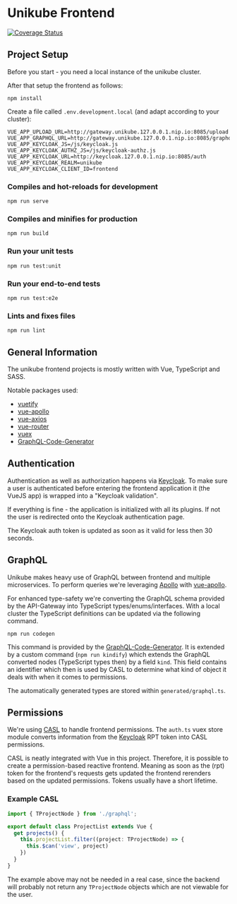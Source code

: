 # Unikube Frontend

[![Coverage Status](https://coveralls.io/repos/github/unikubehq/frontend/badge.svg?branch=master)](https://coveralls.io/github/unikubehq/frontend?branch=master)

## Project Setup

Before you start - you need a local instance of the unikube cluster.

After that setup the frontend as follows:

```
npm install
```

Create a file called `.env.development.local` (and adapt according to your cluster):
```dotenv
VUE_APP_UPLOAD_URL=http://gateway.unikube.127.0.0.1.nip.io:8085/upload
VUE_APP_GRAPHQL_URL=http://gateway.unikube.127.0.0.1.nip.io:8085/graphql
VUE_APP_KEYCLOAK_JS=/js/keycloak.js
VUE_APP_KEYCLOAK_AUTHZ_JS=/js/keycloak-authz.js
VUE_APP_KEYCLOAK_URL=http://keycloak.127.0.0.1.nip.io:8085/auth
VUE_APP_KEYCLOAK_REALM=unikube
VUE_APP_KEYCLOAK_CLIENT_ID=frontend
```

### Compiles and hot-reloads for development
```
npm run serve
```

### Compiles and minifies for production
```
npm run build
```

### Run your unit tests
```
npm run test:unit
```

### Run your end-to-end tests
```
npm run test:e2e
```

### Lints and fixes files
```
npm run lint
```

## General Information

The unikube frontend projects is mostly written with Vue, TypeScript and SASS. 

Notable packages used:

- [vuetify](https://vuetifyjs.com/)  
- [vue-apollo](https://apollo.vuejs.org/)
- [vue-axios](https://www.npmjs.com/package/vue-axios/)
- [vue-router](https://router.vuejs.org/)
- [vuex](https://vuex.vuejs.org/)
- [GraphQL-Code-Generator](https://www.graphql-code-generator.com/)

## Authentication

Authentication as well as authorization happens via [Keycloak](https://www.keycloak.org/).
To make sure a user is authenticated before entering the frontend application
it (the VueJS app) is wrapped into a "Keycloak validation".

If everything is fine - the application is initialized with all its plugins.
If not the user is redirected onto the Keycloak authentication page.

The Keycloak auth token is updated as soon as it valid for less then 30 seconds.


## GraphQL

Unikube makes heavy use of GraphQL between frontend and multiple 
microservices. To perform queries we're leveraging [Apollo](https://www.apollographql.com/)
with [vue-apollo](https://apollo.vuejs.org/). 

For enhanced type-safety we're converting the GraphQL schema provided
by the API-Gateway into TypeScript types/enums/interfaces. With a local
cluster the TypeScript definitions can be updated via the following command.

```shell
npm run codegen
```

This command is provided by the [GraphQL-Code-Generator](https://www.graphql-code-generator.com/).
It is extended by a custom command (`npm run kindify`) which extends
the GraphQL converted nodes (TypeScript types then) by a field `kind`.
This field contains an identifier which then is used by CASL to determine
what kind of object it deals with when it comes to permissions.

The automatically generated types are stored within `generated/graphql.ts`.

## Permissions
We're using [CASL](https://casl.js.org/) to handle frontend permissions. 
The `auth.ts` vuex store module converts information from the [Keycloak](https://www.keycloak.org/)
RPT token into CASL permissions.

CASL is neatly integrated with Vue in this project. Therefore, it is possible
to create a permission-based reactive frontend. Meaning as soon as the (rpt)
token for the frontend's requests gets updated the frontend rerenders based
on the updated permissions. Tokens usually have a short lifetime.

### Example CASL

```typescript
import { TProjectNode } from './graphql';

export default class ProjectList extends Vue {
  get projects() {
    this.projectList.filter((project: TProjectNode) => {
      this.$can('view', project)
    })
  }
}
```

The example above may not be needed in a real case, since the backend
will probably not return any `TProjectNode` objects which are not viewable
for the user.